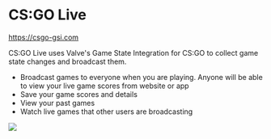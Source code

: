 # CS:GO Live

<a href="https://csgo-gsi.com">https://csgo-gsi.com</a>

CS:GO Live uses Valve's Game State Integration for CS:GO to collect game state changes and broadcast them.

- Broadcast games to everyone when you are playing. Anyone will be able to view your live game scores from website or app
- Save your game scores and details
- View your past games
- Watch live games that other users are broadcasting

<img src="https://raw.githubusercontent.com/naman14/csgolive/master/web/public/img/screen_csgolive_1.png" >
